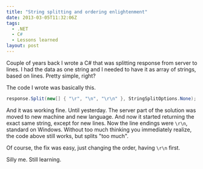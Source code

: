 ```yaml
---
title: "String splitting and ordering enlightenment"
date: 2013-03-05T11:32:06Z
tags:
  - .NET
  - C#
  - Lessons learned
layout: post
---
```

Couple of years back I wrote a C# that was splitting response from server to lines. I had the data as one string and I needed to have it as array of strings, based on lines. Pretty simple, right?

<!-- excerpt -->

The code I wrote was basically this.

```csharp
response.Split(new[] { "\r", "\n", "\r\n" }, StringSplitOptions.None);
```

And it was working fine. Until yesterday. The server part of the solution was moved to new machine and new language. And now it started returning the exact same string, except for new lines. Now the line endings were `\r\n`, standard on Windows. Without too much thinking you immediately realize, the code above still works, but splits "too much".

Of course, the fix was easy, just changing the order, having `\r\n` first.

Silly me. Still learning.